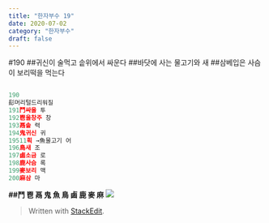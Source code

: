 ```yaml
---
title: "한자부수 19"
date: 2020-07-02
category: "한자부수"
draft: false
---
```

#190 
##귀신이 술먹고 솥위에서 싸운다
##바닷에 사는 물고기와 새
##삼베입은 사슴이 보리떡을 먹는다
```js

190 
髟머리털드리워질 
191鬥싸울 투
192鬯울창주 창
193鬲솥 력
194鬼귀신 귀
19511획 →魚물고기 어
196鳥새 조
197鹵소금 로
198鹿사슴 록
199麥보리 맥
200麻삼 마
```
**##鬥 鬯 鬲 鬼 魚 鳥 鹵 鹿 麥 麻**
![](https://i.ibb.co/HdYv17d/190.png)


> Written with [StackEdit](https://stackedit.io/).
<!--stackedit_data:
eyJoaXN0b3J5IjpbLTk4MjY4MjU1XX0=
-->